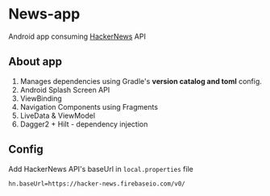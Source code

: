 # News-app

Android app consuming [HackerNews](https://hacker-news.firebaseio.com/v0/) API

## About app

1. Manages dependencies using Gradle's **version catalog and toml** config.
2. Android Splash Screen API
3. ViewBinding
4. Navigation Components using Fragments
5. LiveData & ViewModel
6. Dagger2 + Hilt - dependency injection

## Config

Add HackerNews API's baseUrl in `local.properties` file

```properties
hn.baseUrl=https://hacker-news.firebaseio.com/v0/
```
